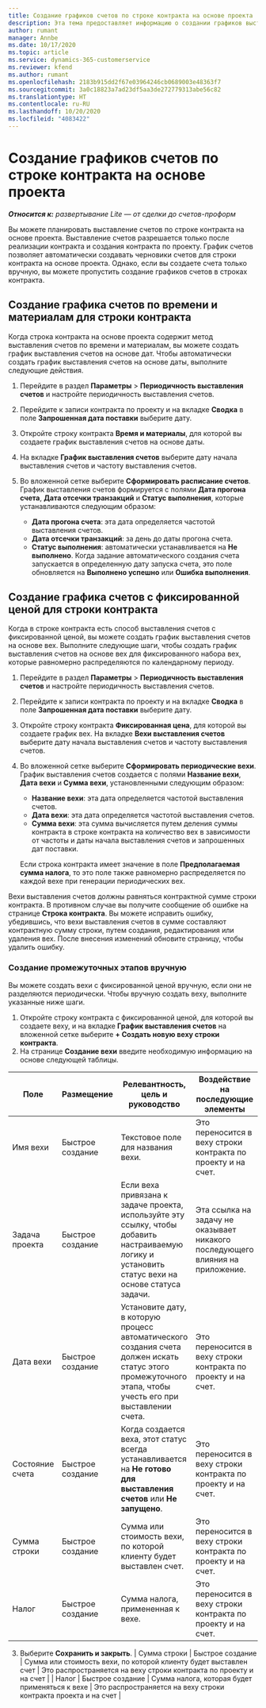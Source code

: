 ```yaml
---
title: Создание графиков счетов по строке контракта на основе проекта
description: Эта тема предоставляет информацию о создании графиков выставления счетов и контрольных точек для строк контракта.
author: rumant
manager: Annbe
ms.date: 10/17/2020
ms.topic: article
ms.service: dynamics-365-customerservice
ms.reviewer: kfend
ms.author: rumant
ms.openlocfilehash: 2183b915dd2f67e03964246cb0689003e48363f7
ms.sourcegitcommit: 3a0c18823a7ad23df5aa3de272779313abe56c82
ms.translationtype: HT
ms.contentlocale: ru-RU
ms.lasthandoff: 10/20/2020
ms.locfileid: "4083422"
---
```

# <a name="creating-invoice-schedules-on-a-project-based-contract-line"></a>Создание графиков счетов по строке контракта на основе проекта

_**Относится к:** развертывание Lite — от сделки до счетов-проформ_


Вы можете планировать выставление счетов по строке контракта на основе проекта. Выставление счетов разрешается только после реализации контракта и создания контракта по проекту. График счетов позволяет автоматически создавать черновики счетов для строки контракта на основе проекта. Однако, если вы создаете счета только вручную, вы можете пропустить создание графиков счетов в строках контракта.

## <a name="create-a-time-and-material-invoice-schedule-for-a-contract-line"></a>Создание графика счетов по времени и материалам для строки контракта

Когда строка контракта на основе проекта содержит метод выставления счетов по времени и материалам, вы можете создать график выставления счетов на основе дат. Чтобы автоматически создать график выставления счетов на основе даты, выполните следующие действия.

1. Перейдите в раздел **Параметры** > **Периодичность выставления счетов** и настройте периодичность выставления счетов.
2. Перейдите к записи контракта по проекту и на вкладке **Сводка** в поле **Запрошенная дата поставки** выберите дату.
3. Откройте строку контракта **Время и материалы**, для которой вы создаете график выставления счетов на основе даты. 
4. На вкладке **График выставления счетов** выберите дату начала выставления счетов и частоту выставления счетов.
5. Во вложенной сетке выберите **Сформировать расписание счетов**. График выставления счетов формируется с полями **Дата прогона счета**, **Дата отсечки транзакций** и **Статус выполнения**, которые устанавливаются следующим образом:

    - **Дата прогона счета**: эта дата определяется частотой выставления счетов.
    - **Дата отсечки транзакций**: за день до даты прогона счета.
    - **Статус выполнения**: автоматически устанавливается на **Не выполнено**. Когда задание автоматического создания счета запускается в определенную дату запуска счета, это поле обновляется на **Выполнено успешно** или **Ошибка выполнения**.


## <a name="create-a-fixed-price-invoice-schedule-for-a-contract-line"></a>Создание графика счетов с фиксированной ценой для строки контракта

Когда в строке контракта есть способ выставления счетов с фиксированной ценой, вы можете создать график выставления счетов на основе вех. Выполните следующие шаги, чтобы создать график выставления счетов на основе вех для фиксированного набора вех, которые равномерно распределяются по календарному периоду.

1. Перейдите в раздел **Параметры** > **Периодичность выставления счетов** и настройте периодичность выставления счетов.
2. Перейдите к записи контракта по проекту и на вкладке **Сводка** в поле **Запрошенная дата поставки** выберите дату.
3. Откройте строку контракта **Фиксированная цена**, для которой вы создаете график вех. На вкладке **Вехи выставления счетов** выберите дату начала выставления счетов и частоту выставления счетов. 
4. Во вложенной сетке выберите **Сформировать периодические вехи**. График выставления счетов создается с полями **Название вехи**, **Дата вехи** и **Сумма вехи**, установленными следующим образом:

    - **Название вехи**: эта дата определяется частотой выставления счетов.
    - **Дата вехи**: эта дата определяется частотой выставления счетов.
    - **Сумма вехи**: эта сумма вычисляется путем деления суммы контракта в строке контракта на количество вех в зависимости от частоты и даты начала выставления счетов и запрошенных дат поставки.

    Если строка контракта имеет значение в поле **Предполагаемая сумма налога**, то это поле также равномерно распределяется по каждой вехе при генерации периодических вех.

Вехи выставления счетов должны равняться контрактной сумме строки контракта. В противном случае вы получите сообщение об ошибке на странице **Строка контракта**. Вы можете исправить ошибку, убедившись, что вехи выставления счетов в сумме составляют контрактную сумму строки, путем создания, редактирования или удаления вех. После внесения изменений обновите страницу, чтобы удалить ошибку.

### <a name="manually-create-milestones"></a>Создание промежуточных этапов вручную

Вы можете создать вехи с фиксированной ценой вручную, если они не разделяются периодически. Чтобы вручную создать веху, выполните указанные ниже шаги.

1. Откройте строку контракта с фиксированной ценой, для которой вы создаете веху, и на вкладке **График выставления счетов** на вложенной сетке выберите **+ Создать новую веху строки контракта**. 
2. На странице **Создание вехи** введите необходимую информацию на основе следующей таблицы.

| Поле | Размещение | Релевантность, цель и руководство | Воздействие на последующие элементы |
| --- | --- | --- | --- |
| Имя вехи | Быстрое создание | Текстовое поле для названия вехи. | Это переносится в веху строки контракта по проекту и на счет. |
| Задача проекта | Быстрое создание | Если веха привязана к задаче проекта, используйте эту ссылку, чтобы добавить настраиваемую логику и установить статус вехи на основе статуса задачи. | Эта ссылка на задачу не оказывает никакого последующего влияния на приложение. |
| Дата вехи | Быстрое создание | Установите дату, в которую процесс автоматического создания счета должен искать статус этого промежуточного этапа, чтобы учесть его при выставлении счета. | Это переносится в веху строки контракта по проекту и на счет. |
| Состояние счета | Быстрое создание | Когда создается веха, этот статус всегда устанавливается на **Не готово для выставления счетов** или **Не запущено**. | Это переносится в веху строки контракта по проекту и на счет. |
| Сумма строки | Быстрое создание | Сумма или стоимость вехи, по которой клиенту будет выставлен счет. | Это переносится в веху строки контракта по проекту и на счет. |
| Налог | Быстрое создание | Сумма налога, примененная к вехе. | Это переносится в веху строки контракта по проекту и на счет. |

3. Выберите **Сохранить и закрыть**.
| Сумма строки | Быстрое создание | Сумма или стоимость вехи, по которой клиенту будет выставлен счет | Это распространяется на веху строки контракта по проекту и на счет | | Налог | Быстрое создание | Сумма налога, которая будет применяться к вехе | Это распространяется на веху строки контракта проекта и на счет |
